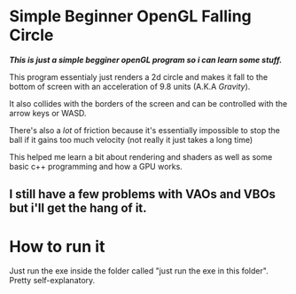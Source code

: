 Simple Beginner OpenGL Falling Circle
=====================================

***This is just a simple begginer openGL program so i can learn some stuff.***

This program essentialy just renders a 2d circle and makes it fall to the bottom of screen with an acceleration of 9.8 units (A.K.A *Gravity*).

It also collides with the borders of the screen and can be controlled with the arrow keys or WASD.

There's also a _lot_ of friction because it's essentially impossible to stop the ball if it gains too much velocity (not really it just takes a long time)

This helped me learn a bit about rendering and shaders as well as some basic c++ programming and how a GPU works.

I still have a few problems with VAOs and VBOs but i'll get the hang of it.
---
# How to run it
 Just run the exe inside the folder called "just run the exe in this folder". Pretty self-explanatory.
